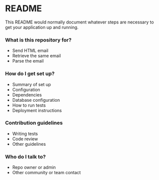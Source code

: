 # README #

This README would normally document whatever steps are necessary to get your application up and running.

### What is this repository for? ###

* Send HTML email
* Retrieve the same email
* Parse the email

### How do I get set up? ###

* Summary of set up
* Configuration
* Dependencies
* Database configuration
* How to run tests
* Deployment instructions

### Contribution guidelines ###

* Writing tests
* Code review
* Other guidelines

### Who do I talk to? ###

* Repo owner or admin
* Other community or team contact